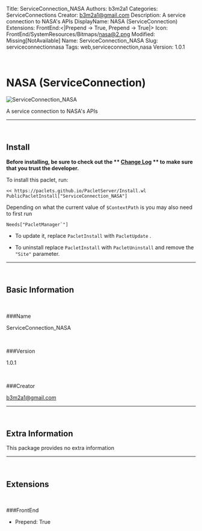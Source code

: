 Title: ServiceConnection_NASA
Authors: b3m2a1
Categories: ServiceConnections
Creator: b3m2a1@gmail.com
Description: A service connection to NASA's APIs
DisplayName: NASA (ServiceConnection)
Extensions: FrontEnd:<|Prepend -> True, Prepend -> True|>
Icon: FrontEnd/SystemResources/Bitmaps/nasa@2.png
Modified: Missing[NotAvailable]
Name: ServiceConnection_NASA
Slug: serviceconnectionnasa
Tags: web,serviceconnection,nasa
Version: 1.0.1

<a id="nasaserviceconnection" class="Section" style="width:0;height:0;margin:0;padding:0;">&zwnj;</a>

# NASA (ServiceConnection)

![ServiceConnection_NASA]({filename}/img/ServiceConnection_NASA/FrontEnd/SystemResources/Bitmaps/nasa%402.png)

A service connection to NASA's APIs

---

<a id="install" class="Subsection" style="width:0;height:0;margin:0;padding:0;">&zwnj;</a>

## Install

**Before installing, be sure to check out the ** **[Change Log](https://paclets.github.io/PacletServer/pages/log.html)** ** to make sure that you trust the developer.**

To install this paclet, run:

    << https://paclets.github.io/PacletServer/Install.wl
    PublicPacletInstall["ServiceConnection_NASA"]

Depending on what the current value of  ```$ContextPath``` is you may also need to first run

    Needs["PacletManager`"]

*  To update it, replace  ```PacletInstall``` with  ```PacletUpdate``` . 

*  To uninstall replace  ```PacletInstall``` with  ```PacletUninstall``` and remove the  ```"Site"``` parameter.

---

<a id="basicinformation" class="Subsection" style="width:0;height:0;margin:0;padding:0;">&zwnj;</a>

## Basic Information

<a id="name" class="Subsubsection" style="width:0;height:0;margin:0;padding:0;">&zwnj;</a>

###Name

ServiceConnection_NASA

<a id="version" class="Subsubsection" style="width:0;height:0;margin:0;padding:0;">&zwnj;</a>

###Version

1.0.1

<a id="creator" class="Subsubsection" style="width:0;height:0;margin:0;padding:0;">&zwnj;</a>

###Creator

[b3m2a1@gmail.com](mailto:b3m2a1@gmail.com)

---

<a id="extrainformation" class="Subsection" style="width:0;height:0;margin:0;padding:0;">&zwnj;</a>

## Extra Information

This package provides no extra information

---

<a id="extensions" class="Subsection" style="width:0;height:0;margin:0;padding:0;">&zwnj;</a>

## Extensions

<a id="frontend" class="Subsubsection" style="width:0;height:0;margin:0;padding:0;">&zwnj;</a>

###FrontEnd

*  Prepend: True
